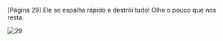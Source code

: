 [Página 29]
Ele se espalha rápido e destrói tudo!
Olhe o pouco que nos resta.


![29](./img/page_29-01.jpg)
